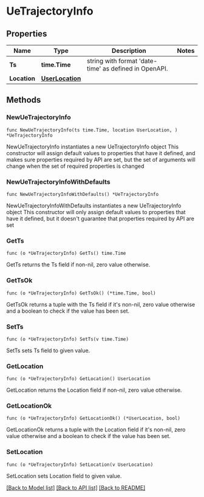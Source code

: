 # UeTrajectoryInfo

## Properties

Name | Type | Description | Notes
------------ | ------------- | ------------- | -------------
**Ts** | **time.Time** | string with format &#39;date-time&#39; as defined in OpenAPI. | 
**Location** | [**UserLocation**](UserLocation.md) |  | 

## Methods

### NewUeTrajectoryInfo

`func NewUeTrajectoryInfo(ts time.Time, location UserLocation, ) *UeTrajectoryInfo`

NewUeTrajectoryInfo instantiates a new UeTrajectoryInfo object
This constructor will assign default values to properties that have it defined,
and makes sure properties required by API are set, but the set of arguments
will change when the set of required properties is changed

### NewUeTrajectoryInfoWithDefaults

`func NewUeTrajectoryInfoWithDefaults() *UeTrajectoryInfo`

NewUeTrajectoryInfoWithDefaults instantiates a new UeTrajectoryInfo object
This constructor will only assign default values to properties that have it defined,
but it doesn't guarantee that properties required by API are set

### GetTs

`func (o *UeTrajectoryInfo) GetTs() time.Time`

GetTs returns the Ts field if non-nil, zero value otherwise.

### GetTsOk

`func (o *UeTrajectoryInfo) GetTsOk() (*time.Time, bool)`

GetTsOk returns a tuple with the Ts field if it's non-nil, zero value otherwise
and a boolean to check if the value has been set.

### SetTs

`func (o *UeTrajectoryInfo) SetTs(v time.Time)`

SetTs sets Ts field to given value.


### GetLocation

`func (o *UeTrajectoryInfo) GetLocation() UserLocation`

GetLocation returns the Location field if non-nil, zero value otherwise.

### GetLocationOk

`func (o *UeTrajectoryInfo) GetLocationOk() (*UserLocation, bool)`

GetLocationOk returns a tuple with the Location field if it's non-nil, zero value otherwise
and a boolean to check if the value has been set.

### SetLocation

`func (o *UeTrajectoryInfo) SetLocation(v UserLocation)`

SetLocation sets Location field to given value.



[[Back to Model list]](../README.md#documentation-for-models) [[Back to API list]](../README.md#documentation-for-api-endpoints) [[Back to README]](../README.md)


